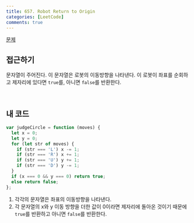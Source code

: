 ```yaml
---
title: 657. Robot Return to Origin
categories: [LeetCode]
comments: true
---
```


[문제](https://leetcode.com/problems/robot-return-to-origin/)

## 접근하기

문자열이 주어진다. 이 문자열은 로봇의 이동방향을 나타낸다. 이 로봇이 좌표를 순회하고 제자리에 있다면 `true`를, 아니면 `false`를 반환한다.

<br>

## 내 코드

```js
var judgeCircle = function (moves) {
  let x = 0;
  let y = 0;
  for (let str of moves) {
    if (str === 'L') x -= 1;
    if (str === 'R') x += 1;
    if (str === 'U') y += 1;
    if (str === 'D') y -= 1;
  }
  if (x === 0 && y === 0) return true;
  else return false;
};
```

1. 각각의 문자열은 좌표의 이동방향을 나타낸다.
2. 각 문자열의 x와 y 이동 방향을 더한 값이 0이라면 제자리에 돌아온 것이기 때문에 `true`를 반환하고 아니면 `false`를 반환한다.

